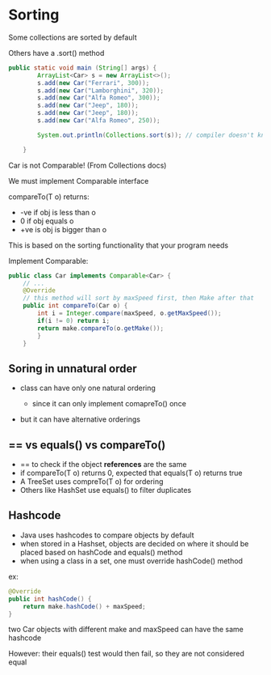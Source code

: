 # Sorting

Some collections are sorted by default

Others have a .sort() method

```java
public static void main (String[] args) {
        ArrayList<Car> s = new ArrayList<>();
        s.add(new Car("Ferrari", 300));
        s.add(new Car("Lamborghini", 320));
        s.add(new Car("Alfa Romeo", 300));
        s.add(new Car("Jeep", 180));
        s.add(new Car("Jeep", 180));
        s.add(new Car("Alfa Romeo", 250));

        System.out.println(Collections.sort(s)); // compiler doesn't know how to sort this

    }
```

Car is not Comparable! (From Collections docs)

We must implement Comparable interface

compareTo(T o) returns:
- -ve if obj is less than o
- 0 if obj equals o
- +ve is obj is bigger than o

This is based on the sorting functionality that your program needs

Implement Comparable:

```java
public class Car implements Comparable<Car> {
    // ...
    @Override
    // this method will sort by maxSpeed first, then Make after that
    public int compareTo(Car o) {
        int i = Integer.compare(maxSpeed, o.getMaxSpeed());
        if(i != 0) return i;
        return make.compareTo(o.getMake());
        }
    }
```

## Soring in unnatural order

- class can have only one natural ordering
  - since it can only implement comapreTo() once

- but it can have alternative orderings

## == vs equals() vs compareTo()

- == to check if the object **references** are the same
- if compareTo(T o) returns 0, expected that equals(T o) returns true
- A TreeSet uses compreTo(T o) for ordering
- Others like HashSet use equals() to filter duplicates

## Hashcode

- Java uses hashcodes to compare objects by default
- when stored in a Hashset, objects are decided on where it should be placed based on hashCode and equals() method
- when using a class in a set, one must override hashCode() method

ex:

```java
@Override
public int hashCode() {
    return make.hashCode() + maxSpeed;
}
```

two Car objects with different make and maxSpeed can have the same hashcode

However: their equals() test would then fail, so they are not considered equal

